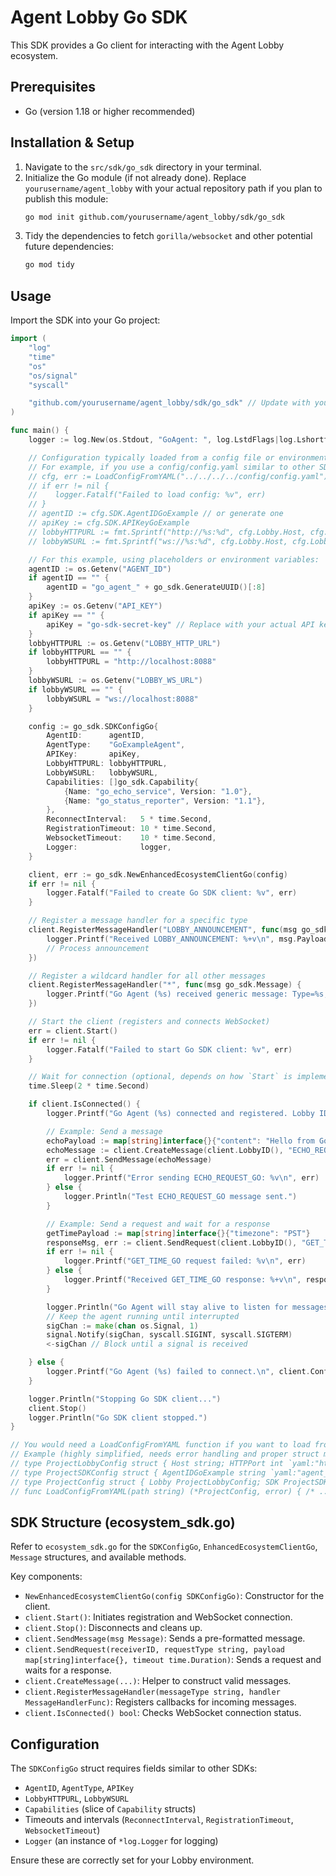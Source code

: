 # Agent Lobby Go SDK

This SDK provides a Go client for interacting with the Agent Lobby ecosystem.

## Prerequisites

- Go (version 1.18 or higher recommended)

## Installation & Setup

1.  Navigate to the `src/sdk/go_sdk` directory in your terminal.
2.  Initialize the Go module (if not already done). Replace `yourusername/agent_lobby` with your actual repository path if you plan to publish this module:
    ```bash
    go mod init github.com/yourusername/agent_lobby/sdk/go_sdk
    ```
3.  Tidy the dependencies to fetch `gorilla/websocket` and other potential future dependencies:
    ```bash
    go mod tidy
    ```

## Usage

Import the SDK into your Go project:

```go
import (
    "log"
    "time"
    "os"
    "os/signal"
    "syscall"

    "github.com/yourusername/agent_lobby/sdk/go_sdk" // Update with your module path
)

func main() {
    logger := log.New(os.Stdout, "GoAgent: ", log.LstdFlags|log.Lshortfile)

    // Configuration typically loaded from a config file or environment variables
    // For example, if you use a config/config.yaml similar to other SDKs:
    // cfg, err := LoadConfigFromYAML("../../../../config/config.yaml") // Adjust path
    // if err != nil {
    //    logger.Fatalf("Failed to load config: %v", err)
    // }
    // agentID := cfg.SDK.AgentIDGoExample // or generate one
    // apiKey := cfg.SDK.APIKeyGoExample
    // lobbyHTTPURL := fmt.Sprintf("http://%s:%d", cfg.Lobby.Host, cfg.Lobby.HTTPPort)
    // lobbyWSURL := fmt.Sprintf("ws://%s:%d", cfg.Lobby.Host, cfg.Lobby.HTTPPort)

    // For this example, using placeholders or environment variables:
    agentID := os.Getenv("AGENT_ID")
    if agentID == "" {
        agentID = "go_agent_" + go_sdk.GenerateUUID()[:8]
    }
    apiKey := os.Getenv("API_KEY")
    if apiKey == "" {
        apiKey = "go-sdk-secret-key" // Replace with your actual API key
    }
    lobbyHTTPURL := os.Getenv("LOBBY_HTTP_URL")
    if lobbyHTTPURL == "" {
        lobbyHTTPURL = "http://localhost:8088"
    }
    lobbyWSURL := os.Getenv("LOBBY_WS_URL")
    if lobbyWSURL == "" {
        lobbyWSURL = "ws://localhost:8088"
    }

    config := go_sdk.SDKConfigGo{
        AgentID:      agentID,
        AgentType:    "GoExampleAgent",
        APIKey:       apiKey,
        LobbyHTTPURL: lobbyHTTPURL,
        LobbyWSURL:   lobbyWSURL,
        Capabilities: []go_sdk.Capability{
            {Name: "go_echo_service", Version: "1.0"},
            {Name: "go_status_reporter", Version: "1.1"},
        },
        ReconnectInterval:   5 * time.Second,
        RegistrationTimeout: 10 * time.Second,
        WebsocketTimeout:    10 * time.Second,
        Logger:              logger,
    }

    client, err := go_sdk.NewEnhancedEcosystemClientGo(config)
    if err != nil {
        logger.Fatalf("Failed to create Go SDK client: %v", err)
    }

    // Register a message handler for a specific type
    client.RegisterMessageHandler("LOBBY_ANNOUNCEMENT", func(msg go_sdk.Message) {
        logger.Printf("Received LOBBY_ANNOUNCEMENT: %+v\n", msg.Payload)
        // Process announcement
    })

    // Register a wildcard handler for all other messages
    client.RegisterMessageHandler("*", func(msg go_sdk.Message) {
        logger.Printf("Go Agent (%s) received generic message: Type=%s, Payload=%+v\n", client.Config.AgentID, msg.MessageType, msg.Payload)
    })

    // Start the client (registers and connects WebSocket)
    err = client.Start()
    if err != nil {
        logger.Fatalf("Failed to start Go SDK client: %v", err)
    }

    // Wait for connection (optional, depends on how `Start` is implemented or if events are used)
    time.Sleep(2 * time.Second)

    if client.IsConnected() {
        logger.Printf("Go Agent (%s) connected and registered. Lobby ID: %s\n", client.Config.AgentID, client.LobbyID())

        // Example: Send a message
        echoPayload := map[string]interface{}{"content": "Hello from Go SDK!"}
        echoMessage := client.CreateMessage(client.LobbyID(), "ECHO_REQUEST_GO", echoPayload, "")
        err = client.SendMessage(echoMessage)
        if err != nil {
            logger.Printf("Error sending ECHO_REQUEST_GO: %v\n", err)
        } else {
            logger.Println("Test ECHO_REQUEST_GO message sent.")
        }

        // Example: Send a request and wait for a response
        getTimePayload := map[string]interface{}{"timezone": "PST"}
        responseMsg, err := client.SendRequest(client.LobbyID(), "GET_TIME_GO", getTimePayload, 5*time.Second)
        if err != nil {
            logger.Printf("GET_TIME_GO request failed: %v\n", err)
        } else {
            logger.Printf("Received GET_TIME_GO response: %+v\n", responseMsg)
        }

        logger.Println("Go Agent will stay alive to listen for messages. Press Ctrl+C to stop.")
        // Keep the agent running until interrupted
        sigChan := make(chan os.Signal, 1)
        signal.Notify(sigChan, syscall.SIGINT, syscall.SIGTERM)
        <-sigChan // Block until a signal is received

    } else {
        logger.Printf("Go Agent (%s) failed to connect.\n", client.Config.AgentID)
    }

    logger.Println("Stopping Go SDK client...")
    client.Stop()
    logger.Println("Go SDK client stopped.")
}

// You would need a LoadConfigFromYAML function if you want to load from project's config.yaml
// Example (highly simplified, needs error handling and proper struct mapping):
// type ProjectLobbyConfig struct { Host string; HTTPPort int `yaml:"http_port"`}
// type ProjectSDKConfig struct { AgentIDGoExample string `yaml:"agent_id_go_example"`; APIKeyGoExample string `yaml:"api_key_go_example"` }
// type ProjectConfig struct { Lobby ProjectLobbyConfig; SDK ProjectSDKConfig }
// func LoadConfigFromYAML(path string) (*ProjectConfig, error) { /* ... read and parse YAML ... */ return nil, nil }

```

## SDK Structure (ecosystem_sdk.go)

Refer to `ecosystem_sdk.go` for the `SDKConfigGo`, `EnhancedEcosystemClientGo`, `Message` structures, and available methods.

Key components:
- `NewEnhancedEcosystemClientGo(config SDKConfigGo)`: Constructor for the client.
- `client.Start()`: Initiates registration and WebSocket connection.
- `client.Stop()`: Disconnects and cleans up.
- `client.SendMessage(msg Message)`: Sends a pre-formatted message.
- `client.SendRequest(receiverID, requestType string, payload map[string]interface{}, timeout time.Duration)`: Sends a request and waits for a response.
- `client.CreateMessage(...)`: Helper to construct valid messages.
- `client.RegisterMessageHandler(messageType string, handler MessageHandlerFunc)`: Registers callbacks for incoming messages.
- `client.IsConnected() bool`: Checks WebSocket connection status.

## Configuration

The `SDKConfigGo` struct requires fields similar to other SDKs:
- `AgentID`, `AgentType`, `APIKey`
- `LobbyHTTPURL`, `LobbyWSURL`
- `Capabilities` (slice of `Capability` structs)
- Timeouts and intervals (`ReconnectInterval`, `RegistrationTimeout`, `WebsocketTimeout`)
- `Logger` (an instance of `*log.Logger` for logging)

Ensure these are correctly set for your Lobby environment. 